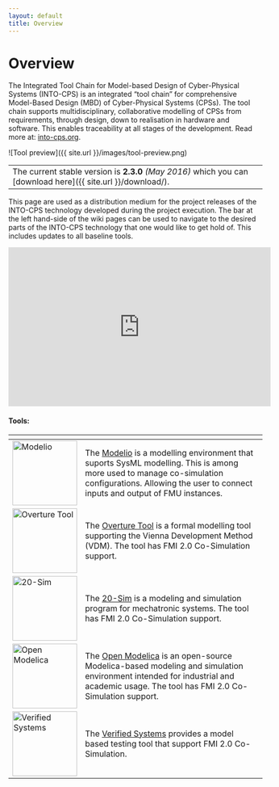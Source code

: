 ```yaml
---
layout: default
title: Overview
---
```


<link rel="stylesheet" href="css/releases.css">
<script src="https://code.jquery.com/jquery-1.11.1.min.js">
</script>
<script src="javascripts/moment-with-langs.js"></script>
<script src="javascripts/github-releases.js"></script>
<script>updateFrontPage();</script>


# Overview

The Integrated Tool Chain for Model-based Design of Cyber-Physical Systems (INTO-CPS) is an integrated “tool chain” for comprehensive Model-Based Design (MBD) of Cyber-Physical Systems (CPSs). The tool chain supports multidisciplinary, collaborative modelling of CPSs from requirements, through design, down to realisation in hardware and software. This enables traceability at all stages of the development. Read more at: [into-cps.org](http://into-cps.org/).

![Tool preview]({{ site.url }}/images/tool-preview.png)

||
|----|
| The current stable version is <strong id="current-release-version">2.3.0</strong> <i id="current-release-data"> (May 2016) </i> which you can [download here]({{ site.url }}/download/).|

<div id="current-release"></div>

This page are used as a distribution medium for the project releases of the INTO-CPS technology developed during the project execution. The bar at the left hand-side of the wiki pages can be used to navigate to the desired parts of the INTO-CPS technology that one would like to get hold of. This includes updates to all baseline tools.

<div align="center">
<iframe width="520" align="middle" height="315" src="https://www.youtube.com/embed/0Q47MiMFTdU" frameborder="0" allowfullscreen></iframe>
</div>

#### Tools:
<table>
  <thead>
    <tr>
      <th></th>
      <th></th>
    </tr>
  </thead>
  <tbody>
		   <tr>
      <td><a href="https://www.modelio.org/"> <img src="{{ site.url }}/images/modelio.png" width="128" alt="Modelio"> </a></td>
			<td>The <a href="https://www.modelio.org/">Modelio</a> is a modelling environment that suports SysML modelling. This is among more used to manage co-simulation configurations. Allowing the user to connect inputs and output of FMU instances.</td>
    </tr>
    <tr>
      <td><a href="http://overturetool.org"> <img src="{{ site.url }}/images/overture.png" width="128" alt="Overture Tool"> </a></td>
			<td>The <a href="http://overturetool.org">Overture Tool</a> is a formal modelling tool supporting the Vienna Development Method (VDM). The tool has FMI 2.0 Co-Simulation support.</td>
    </tr>
		<tr>
			<td><a href="http://20sim.com"> <img src="{{ site.url }}/images/20sim.jpeg" width="128" alt="20-Sim"> </a></td>
			<td>The <a href="http://20sim.com">20-Sim</a> is a modeling and simulation program for mechatronic systems. The tool has FMI 2.0 Co-Simulation support.</td>		
    </tr>
		<tr>
			<td><a href="https://openmodelica.org/"> <img src="{{ site.url }}/images/openmodelica.png" width="128" alt="Open Modelica"> </a></td>
			<td>The <a href="https://openmodelica.org/">Open Modelica</a> is an open-source Modelica-based modeling and simulation environment intended for industrial and academic usage. The tool has FMI 2.0 Co-Simulation support.</td>		
    </tr>
			<tr>
			<td><a href="https://www.verified.de"> <img src="{{ site.url }}/images/verified.png" width="128" alt="Verified Systems"> </a></td>
			<td>The <a href="https://www.verified.de">Verified Systems</a> provides a model based testing tool that support FMI 2.0 Co-Simulation.</td>		
    </tr>
  </tbody>
</table>




